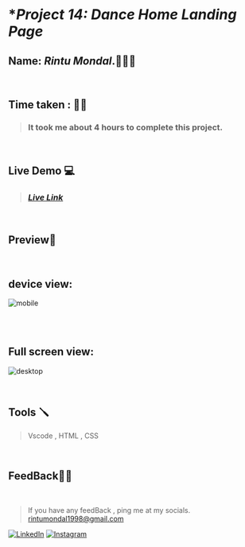 # **Project 14: Dance Home Landing Page*

## **Name:**  _Rintu Mondal_.🧑🏽‍💻
<br>

## **Time taken :** ✍🏼

>### It took me about 4 hours to complete this project.
<br>

## **Live Demo**  💻 

>### _[**Live Link**](https://heyrintu-project14.netlify.app/)_
<br>

## **Preview**🔎
<br>

## device view: 
![mobile](./screenshot/allpc.jpg)

<br>


<br>

## Full screen view:
![desktop](./screenshot/127.0.0.1_5500_index.html%20Desktop%20HD%202022-09-06%2022.58.33.jpg)

<br>


## **Tools** 🪛
>Vscode , HTML , CSS
<br>

## **FeedBack**🥷🏼

<br>

> If you have any feedBack , ping me at my socials. rintumondal1998@gmail.com

[![LinkedIn][linkedin-shield]][linkedin-url]
[![Instagram][instagram-shield]][instagram-url]


[instagram-shield]: https://img.shields.io/badge/Instagram-%23E4405F.svg?style=for-the-badge&logo=Instagram&logoColor=white
[instagram-url]: https://www.instagram.com/fairyhunter.gg/

[linkedin-shield]: https://img.shields.io/badge/-LinkedIn-black.svg?style=for-the-badge&logo=linkedin&colorB=0B5FBB
[linkedin-url]: https://www.linkedin.com/in/heyrintu/


